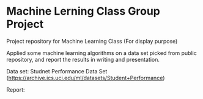 # Machine Lerning Class Group Project
Project repository for Machine Learning Class (For display purpose)

Applied some machine learning algorithms on a data set picked from public repository, and report the results in writing and presentation.

Data set: Studnet Performance Data Set (https://archive.ics.uci.edu/ml/datasets/Student+Performance)

Report: 

